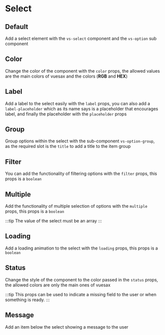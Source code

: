# Select

<card>

## Default

Add a select element with the `vs-select` component and the `vs-option` sub component

</card>

<card subtitle="Color">

## Color

Change the color of the component with the `color` props, the allowed values ​​are the main colors of vuesax and the colors (**RGB** and **HEX**)

</card>

<card subtitle="Label">

## Label

Add a label to the select easily with the `label` props, you can also add a `label-placeholder` which as its name says is a placeholder that encourages label, and finally the placeholder with the `placeholder` props

</card>

<card subtitle="Group">

## Group

Group options within the select with the sub-component `vs-option-group`, as the required slot is the `title` to add a title to the item group

</card>

<card subtitle="Filter">

## Filter

You can add the functionality of filtering options with the `filter` props, this props is a `boolean`

</card>

<card subtitle="Multiple">

## Multiple

Add the functionality of multiple selection of options with the `multiple` props, this props is a `boolean`

:::tip
The value of the select must be an array
:::

</card>

<card subtitle="Loading">

## Loading

Add a loading animation to the select with the `loading` props, this props is a `boolean`

</card>

<card subtitle="Status">

## Status

Change the style of the component to the color passed in the `status` props, the allowed colors are only the main ones of vuesax

:::tip
This props can be used to indicate a missing field to the user or when something is ready.
:::

</card>

<card subtitle="Message">

## Message

Add an item below the select showing a message to the user

</card>

<script setup>
import Api from "../../../theme/global-components/template/Select/API.tsx"
</script>

<Api/>

